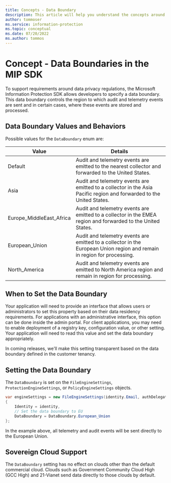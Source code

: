 ```yaml
---
title: Concepts - Data Boundary
description: This article will help you understand the concepts around data compliance boundaries in MIP SDK.
author: tommoser
ms.service: information-protection
ms.topic: conceptual
ms.date: 07/20/2022
ms.author: tommos
---
```


# Concept - Data Boundaries in the MIP SDK

To support requirements around data privacy regulations, the Microsoft Information Protection SDK allows developers to specify a data boundary. This data boundary controls the region to which audit and telemetry events are sent and in certain cases, where these events are stored and processed.

## Data Boundary Values and Behaviors

Possible values for the `DataBoundary` enum are:

| Value                    | Details                                                                                                                 |
| ------------------------ | ----------------------------------------------------------------------------------------------------------------------- |
| Default                  | Audit and telemetry events are emitted to the nearest collector and forwarded to the United States.                     |
| Asia                     | Audit and telemetry events are emitted to a collector in the Asia Pacific region and forwarded to the United States.    |
| Europe_MiddleEast_Africa | Audit and telemetry events are emitted to a collector in the EMEA region and forwarded to the United States.            |
| European_Union           | Audit and telemetry events are emitted to a collector in the European Union region and remain in region for processing. |
| North_America            | Audit and telemetry events are emitted to North America region and remain in region for processing.                     |

## When to Set the Data Boundary

Your application will need to provide an interface that allows users or administrators to set this property based on their data residency requirements. For applications with an administrative interface, this option can be done inside the admin portal. For client applications, you may need to enable deployment of a registry key, configuration value, or other setting. Your application will need to read this value and set the data boundary appropriately.

In coming releases, we'll make this setting transparent based on the data boundary defined in the customer tenancy.

## Setting the Data Boundary

The `DataBoundary` is set on the `FileEngineSettings`, `ProtectionEngineSettings`, or `PolicyEngineSettings` objects. 

```csharp
var engineSettings = new FileEngineSettings(identity.Email, authDelegate, "", "en-US")
{        
    Identity = identity,
    // Set the data boundary to EU
    DataBoundary = DataBoundary.European_Union
};
```

In the example above, all telemetry and audit events will be sent directly to the European Union.

## Sovereign Cloud Support

The `DataBoundary` setting has no effect on clouds other than the default commercial cloud. Clouds such as Government Community Cloud High (GCC High) and 21-Vianet send data directly to those clouds by default.
